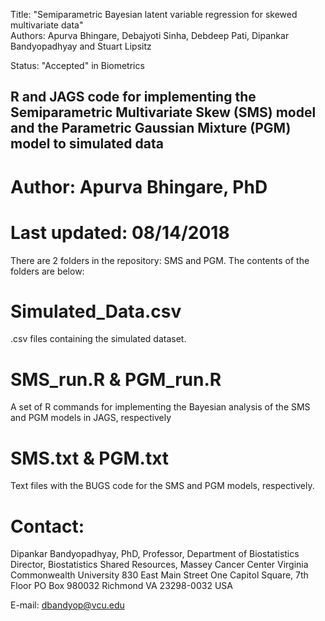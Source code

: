 Title:   "Semiparametric Bayesian latent variable regression for skewed multivariate data"  	        
Authors:  Apurva Bhingare, Debajyoti Sinha, Debdeep Pati, Dipankar Bandyopadhyay and Stuart Lipsitz

Status:  "Accepted" in Biometrics


## R and JAGS code for implementing the Semiparametric Multivariate Skew (SMS) model and the Parametric Gaussian Mixture (PGM) model to simulated data


# Author: Apurva Bhingare, PhD

# Last updated: 08/14/2018

There are 2 folders in the repository: SMS and PGM. The contents of the folders are below:


# Simulated_Data.csv
 .csv files containing the simulated dataset. 

# SMS_run.R & PGM_run.R
 A set of R commands for implementing the Bayesian analysis of the SMS and PGM models in JAGS, respectively

# SMS.txt & PGM.txt   
 Text files with the BUGS code for the SMS and PGM models, respectively.



# Contact: 

Dipankar Bandyopadhyay, PhD,
Professor, Department of Biostatistics
Director, Biostatistics Shared Resources, Massey Cancer Center
Virginia Commonwealth University
830 East Main Street
One Capitol Square, 7th Floor
PO Box 980032
Richmond
VA 23298-0032
USA

E-mail: dbandyop@vcu.edu
